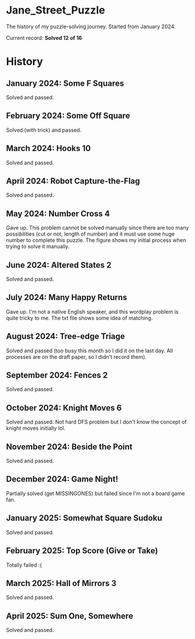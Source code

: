 # Jane_Street_Puzzle
The history of my puzzle-solving journey. Started from January 2024.

Current record: **Solved 12 of 16**

# History
## January 2024: Some F Squares
Solved and passed.
## February 2024: Some Off Square
Solved (with trick) and passed.
## March 2024: Hooks 10
Solved and passed.
## April 2024: Robot Capture-the-Flag
Solved and passed.
## May 2024: Number Cross 4
Gave up. This problem cannot be solved manually since there are too many possibilities (cut or not, length of number) and it must use some huge number to complete this puzzle.
The figure shows my initial process when trying to solve it manually.
## June 2024: Altered States 2
Solved and passed.
## July 2024: Many Happy Returns
Gave up. I'm not a native English speaker, and this wordplay problem is quite tricky to me.
The txt file shows some idea of matching.
## August 2024: Tree-edge Triage
Solved and passed (too busy this month so I did it on the last day. All processes are on the draft paper, so I didn't record them).
## September 2024: Fences 2
Solved and passed.
## October 2024: Knight Moves 6
Solved and passed. Not hard DFS problem but I don't know the concept of knight moves initially lol.
## November 2024: Beside the Point
Solved and passed.
## December 2024: Game Night!
Partially solved (get MISSINGONES) but failed since I'm not a board game fan.
## January 2025: Somewhat Square Sudoku
Solved and passed.
## February 2025: Top Score (Give or Take)
Totally failed :(
## March 2025: Hall of Mirrors 3
Solved and passed.
## April 2025: Sum One, Somewhere
Solved and passed.